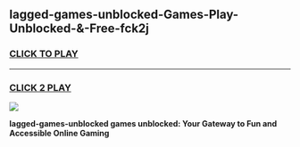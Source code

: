 
## lagged-games-unblocked-Games-Play-Unblocked-&-Free-fck2j
<h3>
<a href="https://premium76.site?title=lagged-games-unblocked&ref=24A">CLICK TO PLAY</a></h3>
<hr>

<h3>
<a href="https://premium76.site?title=lagged-games-unblocked&ref=24A">CLICK 2 PLAY</a>
  
</h3>

<a href="https://premium76.site?title=lagged-games-unblocked&ref=24A"><img src="https://clearcache.store/games.png"></a>


**lagged-games-unblocked games unblocked: Your Gateway to Fun and Accessible Online Gaming**
